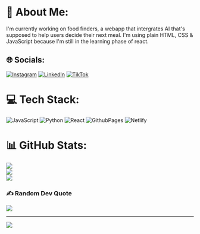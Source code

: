 # 💫 About Me:
I'm currently working on food finders, a webapp that intergrates AI that's supposed to help users decide their next meal. I'm using plain HTML, CSS & JavaScript because I'm still in the learning phase of react.


## 🌐 Socials:
[![Instagram](https://img.shields.io/badge/Instagram-%23E4405F.svg?logo=Instagram&logoColor=white)](https://instagram.com/https://www.instagram.com/thereal_agu.3?igsh=a2w0cTB4ZXY2Mnpm&utm_source=qr) [![LinkedIn](https://img.shields.io/badge/LinkedIn-%230077B5.svg?logo=linkedin&logoColor=white)](https://linkedin.com/in/https://www.linkedin.com/in/alexander-agu-b1968630a?utm_source=share&utm_campaign=share_via&utm_content=profile&utm_medium=ios_app) [![TikTok](https://img.shields.io/badge/TikTok-%23000000.svg?logo=TikTok&logoColor=white)](https://tiktok.com/@https://www.tiktok.com/@theonly_agu?_t=8pSgoO6NzrJ&_r=1) 

# 💻 Tech Stack:
![JavaScript](https://img.shields.io/badge/javascript-%23323330.svg?style=for-the-badge&logo=javascript&logoColor=%23F7DF1E) ![Python](https://img.shields.io/badge/python-3670A0?style=for-the-badge&logo=python&logoColor=ffdd54) ![React](https://img.shields.io/badge/react-%2320232a.svg?style=for-the-badge&logo=react&logoColor=%2361DAFB) ![GithubPages](https://img.shields.io/badge/github%20pages-121013?style=for-the-badge&logo=github&logoColor=white) ![Netlify](https://img.shields.io/badge/netlify-%23000000.svg?style=for-the-badge&logo=netlify&logoColor=#00C7B7)
# 📊 GitHub Stats:
![](https://github-readme-stats.vercel.app/api?username=Alexander-Agu&theme=dark&hide_border=false&include_all_commits=true&count_private=true)<br/>
![](https://github-readme-streak-stats.herokuapp.com/?user=Alexander-Agu&theme=dark&hide_border=false)<br/>
![](https://github-readme-stats.vercel.app/api/top-langs/?username=Alexander-Agu&theme=dark&hide_border=false&include_all_commits=true&count_private=true&layout=compact)

### ✍️ Random Dev Quote
![](https://quotes-github-readme.vercel.app/api?type=horizontal&theme=radical)

---
[![](https://visitcount.itsvg.in/api?id=Alexander-Agu&icon=0&color=0)](https://visitcount.itsvg.in)

<!-- Proudly created with GPRM ( https://gprm.itsvg.in ) -->
